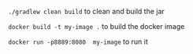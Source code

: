
`./gradlew clean build` to clean and build the jar

`docker build -t my-image .` to build the docker image

`docker run -p8889:8080  my-image` to run it